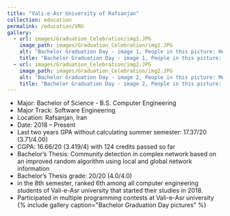 ```yaml
---
title: "Vali-e-Asr University of Rafsanjan"
collection: education
permalink: /education/VRU
gallery:
  - url: images/Graduation_Celebration/img1.JPG
    image_path: images/Graduation_Celebration/img1.JPG
    alt: "Bachelor Graduation Day - image 1, People in this picture: Hossein Ahmadi, Mohammad Hosein(Cena) Ashoori, Me"
    title: "Bachelor Graduation Day - image 1, People in this picture: Hossein Ahmadi, Mohammad Hosein(Cena) Ashoori, Me"
  - url: images/Graduation_Celebration/img2.JPG
    image_path: images/Graduation_Celebration/img2.JPG
    alt: "Bachelor Graduation Day - image 2, People in this picture: Mohammad Hosein(Cena) Ashoori, Mohammad Mehdi Afkhami, Hossein Ahmadi, Me"
    title: "Bachelor Graduation Day - image 2, People in this picture: Mohammad Hosein(Cena) Ashoori, Mohammad Mehdi Afkhami, Hossein Ahmadi, Me"
---
```

* Major: Bachelor of Science - B.S. Computer Engineering
* Major Track: Software Engineering
* Location: Rafsanjan, Iran
* Date: 2018 – Present
* Last two years GPA without calculating summer semester: 17.37/20 (3.71/4.00)
* CGPA: 16.66/20 (3.419/4) with 124 credits passed so far
* Bachelor’s Thesis: Community detection in complex network based on an improved random algorithm using local and global network information
* Bachelor’s Thesis grade: 20/20 (4.0/4.0)
* in the 8th semester, ranked 6th among all computer engineering students of Vali-e-Asr university that started their studies in 2018.
* Participated in multiple programming contests at Vali-e-Asr university
{% include gallery caption="Bachelor Graduation Day pictures" %}



